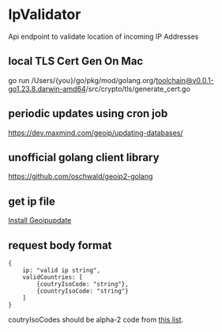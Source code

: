 # IpValidator
Api endpoint to validate location of incoming IP Addresses

## local TLS Cert Gen On Mac ##
go run /Users/{you}/go/pkg/mod/golang.org/toolchain@v0.0.1-go1.23.8.darwin-amd64/src/crypto/tls/generate_cert.go

## periodic updates using cron job ##
https://dev.maxmind.com/geoip/updating-databases/

## unofficial golang client library ##
https://github.com/oschwald/geoip2-golang

## get ip file ##
[Install Geoipupdate](https://github.com/maxmind/geoipupdate)

## request body format ##
```
{
    ip: "valid ip string",
    validCountries: [
        {coutryIsoCode: "string"},
        {countryIsoCode: "string"}
    ]
}
```
coutryIsoCodes should be alpha-2 code from [this list](https://www.iso.org/obp/ui/#search).